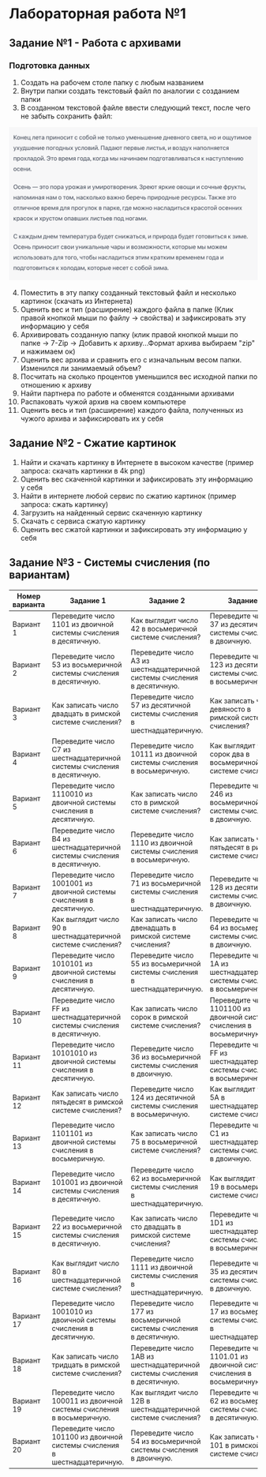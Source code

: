# Лабораторная работа №1

## Задание №1 - Работа с архивами

### Подготовка данных

1. Создать на рабочем столе папку с любым названием
2. Внутри папки создать текстовый файл по аналогии с созданием папки
3. В созданном текстовой файле ввести следующий текст, после чего не забыть сохранить файл:

![1](1.png)

4. Поместить в эту папку созданный текстовый файл и несколько картинок (скачать из Интернета)
5. Оценить вес и тип (расширение) каждого файла в папке (Клик правой кнопкой мыши по файлу -> свойства) и зафиксировать эту информацию у себя
6. Архивировать созданную папку (клик правой кнопкой мыши по папке -> 7-Zip -> Добавить к архиву...Формат архива выбираем "zip" и нажимаем ок)
7. Оценить вес архива и сравнить его с изначальным весом папки. Изменился ли занимаемый объем?
8. Посчитать на сколько процентов уменьшился вес исходной папки по отношению к архиву
9. Найти партнера по работе и обменятся созданными архивами
10. Распаковать чужой архив на своем компьютере
11. Оценить весь и тип (расширение) каждого файла, полученных из чужого архива и зафиксировать их у себя

## Задание №2 - Сжатие картинок

1. Найти и скачать картинку в Интернете в высоком качестве (пример запроса: скачать картинки в 4k png)
2. Оценить вес скаченной картинки и зафиксировать эту информацию у себя
3. Найти в интернете любой сервис по сжатию картинок (пример запроса: сжать картинку)
4. Загрузить на найденный сервис скаченную картинку
5. Скачать с сервиса сжатую картинку
6. Оценить вес сжатой картинки и зафиксировать эту информацию у себя

## Задание №3 - Системы счисления (по вариантам)

| **Номер варианта** | **Задание 1**                                                              | **Задание 2**                                                              | **Задание 3**                                                               |
| ------------------ | -------------------------------------------------------------------------- | -------------------------------------------------------------------------- | --------------------------------------------------------------------------- |
| Вариант 1          | Переведите число 1101 из двоичной системы счисления в десятичную.          | Как выглядит число 42 в восьмеричной системе счисления?                    | Переведите число 37 из десятичной системы счисления в двоичную.             |
| Вариант 2          | Переведите число 53 из восьмеричной системы счисления в десятичную.        | Переведите число A3 из шестнадцатеричной системы счисления в десятичную.   | Переведите число 123 из десятичной системы счисления в восьмеричную.        |
| Вариант 3          | Как записать число двадцать в римской системе счисления?                   | Переведите число 57 из десятичной системы счисления в шестнадцатеричную.   | Как записать число девяносто в римской системе счисления?                   |
| Вариант 4          | Переведите число C7 из шестнадцатеричной системы счисления в десятичную.   | Переведите число 10111 из двоичной системы счисления в восьмеричную.       | Как выглядит число сорок два в восьмеричной системе счисления?              |
| Вариант 5          | Переведите число 1110010 из двоичной системы счисления в десятичную.       | Как записать число сто в римской системе счисления?                        | Переведите число 246 из восьмеричной системы счисления в двоичную.          |
| Вариант 6          | Переведите число B4 из шестнадцатеричной системы счисления в десятичную.   | Переведите число 1110 из двоичной системы счисления в восьмеричную.        | Как записать число пятьдесят в римской системе счисления?                   |
| Вариант 7          | Переведите число 1001001 из двоичной системы счисления в десятичную.       | Переведите число 71 из восьмеричной системы счисления в шестнадцатеричную. | Переведите число 128 из десятичной системы счисления в двоичную.            |
| Вариант 8          | Как выглядит число 90 в шестнадцатеричной системе счисления?               | Как записать число двенадцать в римской системе счисления?                 | Переведите число 64 из восьмеричной системы счисления в двоичную.           |
| Вариант 9          | Переведите число 1010101 из двоичной системы счисления в десятичную.       | Переведите число 55 из восьмеричной системы счисления в шестнадцатеричную. | Переведите число 1A из шестнадцатеричной системы счисления в восьмеричную.  |
| Вариант 10         | Переведите число FF из шестнадцатеричной системы счисления в десятичную.   | Как записать число сорок в римской системе счисления?                      | Переведите число 1101100 из двоичной системы счисления в восьмеричную.      |
| Вариант 11         | Переведите число 10101010 из двоичной системы счисления в десятичную.      | Переведите число 36 из восьмеричной системы счисления в двоичную.          | Переведите число FF из шестнадцатеричной системы счисления в восьмеричную.  |
| Вариант 12         | Как записать число пятьдесят в римской системе счисления?                  | Переведите число 124 из десятичной системы счисления в восьмеричную.       | Как выглядит число 5A в шестнадцатеричной системе счисления?                |
| Вариант 13         | Переведите число 1101101 из двоичной системы счисления в восьмеричную.     | Как записать число 75 в восьмеричной системе счисления?                    | Переведите число C1 из шестнадцатеричной системы счисления в двоичную.      |
| Вариант 14         | Переведите число 101001 из двоичной системы счисления в десятичную.        | Переведите число 62 из восьмеричной системы счисления в шестнадцатеричную. | Как выглядит число 19 в восьмеричной системе счисления?                     |
| Вариант 15         | Переведите число 22 из восьмеричной системы счисления в десятичную.        | Как записать число сто двадцать в римской системе счисления?               | Переведите число 1D1 из шестнадцатеричной системы счисления в восьмеричную. |
| Вариант 16         | Как выглядит число 80 в шестнадцатеричной системе счисления?               | Переведите число 1111 из двоичной системы счисления в шестнадцатеричную.   | Переведите число 35 из десятичной системы счисления в двоичную.             |
| Вариант 17         | Переведите число 1001010 из двоичной системы счисления в десятичную.       | Переведите число 177 из восьмеричной системы счисления в десятичную.       | Переведите число 17 из восьмеричной системы счисления в шестнадцатеричную.  |
| Вариант 18         | Как записать число тридцать в римской системе счисления?                   | Переведите число 1AB из шестнадцатеричной системы счисления в десятичную.  | Переведите число 1101.01 из двоичной системы счисления в восьмеричную.      |
| Вариант 19         | Переведите число 100011 из двоичной системы счисления в восьмеричную.      | Как выглядит число 12B в шестнадцатеричной системе счисления?              | Переведите число 62 из восьмеричной системы счисления в десятичную.         |
| Вариант 20         | Переведите число 101100 из двоичной системы счисления в шестнадцатеричную. | Переведите число 54 из восьмеричной системы счисления в двоичную.          | Как записать число 101 в римской системе счисления?                         |
